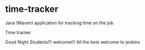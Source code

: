 # time-tracker
Java (Maven) application for tracking time on the job

Time tracker

Good Night Students!!!
welcome!!!
All the best
welcome to jenkins
